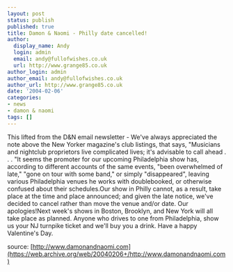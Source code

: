 ```yaml
---
layout: post
status: publish
published: true
title: Damon & Naomi - Philly date cancelled!
author:
  display_name: Andy
  login: admin
  email: andy@fullofwishes.co.uk
  url: http://www.grange85.co.uk
author_login: admin
author_email: andy@fullofwishes.co.uk
author_url: http://www.grange85.co.uk
date: '2004-02-06'
categories:
- news
- damon & naomi
tags: []
---
```

This lifted from the D&N email newsletter - We've always appreciated the note above the New Yorker magazine's club listings, that says, "Musicians and nightclub proprietors live complicated lives; it's advisable to call ahead . . . "It seems the promoter for our upcoming Philadelphia show has, according to different accounts of the same events, "been overwhelmed of late," "gone on tour with some band," or simply "disappeared", leaving various Philadelphia venues he works with doublebooked, or otherwise confused about their schedules.Our show in Philly cannot, as a result, take place at the time and place announced; and given the late notice, we've decided to cancel rather than move the venue and/or date. Our apologies!Next week's shows in Boston, Brooklyn, and New York will all take place as planned. Anyone who drives to one from Philadelphia, show us your NJ turnpike ticket and we'll buy you a drink. Have a happy Valentine's Day.

source: [http://www.damonandnaomi.com](https://web.archive.org/web/20040206+/http://www.damonandnaomi.com)
